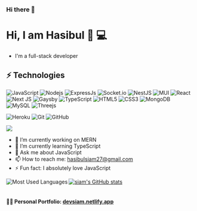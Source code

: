 ### Hi there 👋

# Hi, I am Hasibul 👋 :computer:

- I'm a full-stack developer

## ⚡ Technologies

![JavaScript](https://img.shields.io/badge/-JavaScript-black?style=flat-square&logo=javascript)
![Nodejs](https://img.shields.io/badge/Node.js-43853D?style=flat-square&logo=node-dot-js&logoColor=white)
![ExpressJs](https://img.shields.io/badge/Express.js-000000?style=flat-square&logo=express&logoColor=white)
![Socket.io](https://img.shields.io/badge/Socket.io-black?style=flat-square&logo=socket.io&badgeColor=010101)
![NestJS](https://img.shields.io/badge/nestjs-%23E0234E.svg?style=flat-square&logo=nestjs&logoColor=white)
![MUI](https://img.shields.io/badge/MUI-%230081CB.svg?style=flat-square&logo=mui&logoColor=white)
![React](https://img.shields.io/badge/-React-black?style=flat-square&logo=react)
![Next JS](https://img.shields.io/badge/Next-black?style=flat-square&logo=next.js&logoColor=white)
![Gaysby](https://img.shields.io/badge/Gatsby-663399?style=flat-square&logo=gatsby&logoColor=white)
![TypeScript](https://img.shields.io/badge/-TypeScript-007ACC?style=flat-square&logo=typescript&logoColor=white)
![HTML5](https://img.shields.io/badge/-HTML5-E34F26?style=flat-square&logo=html5&logoColor=white)
![CSS3](https://img.shields.io/badge/-CSS3-1572B6?style=flat-square&logo=css3)
![MongoDB](https://img.shields.io/badge/-MongoDB-black?style=flat-square&logo=mongodb)
![MySQL](https://img.shields.io/badge/MySQL-005C84?style=flat-square&logo=mysql&logoColor=white)
![Threejs](https://img.shields.io/badge/threejs-black?style=flat-square&logo=three.js&logoColor=white)


![Heroku](https://img.shields.io/badge/-Heroku-430098?style=flat-square&logo=heroku)
![Git](https://img.shields.io/badge/-Git-black?style=flat-square&logo=git)
![GitHub](https://img.shields.io/badge/-GitHub-181717?style=flat-square&logo=github)

![](https://img.etimg.com/thumb/msid-84146083,width-1015,height-761,imgsize-638053,resizemode-8,quality-100/prime/technology-and-startups/booting-up-developer-economy-how-tech-startups-are-helping-coders-build-and-test-software-faster.jpg)

- 🔭 I’m currently working on MERN 
- 🌱 I’m currently learning TypeScript 
- 💬 Ask me about JavaScript 
- 📫 How to reach me: hasibulsiam27@gmail.com 
- ⚡ Fun fact: I absolutely love JavaScript 


<img align="left" alt="Most Used Languages" src="https://github-readme-stats.vercel.app/api/top-langs/?username=Siam456&theme=radical" />

[![siam's GitHub stats](https://github-readme-stats.vercel.app/api?username=Siam456)](https://github.com/anuraghazra/github-readme-stats)
<br />
<br />

#### :technologist: Personal Portfolio: [devsiam.netlify.app](https://devsiam.netlify.app/)
